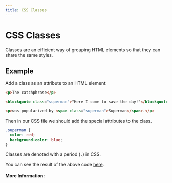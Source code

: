 ```yaml
---
title: CSS Classes
---
```

# CSS Classes

Classes are an efficient way of grouping HTML elements so that they can share the same styles.

## Example

Add a class as an attribute to an HTML element: 

```html
<p>The catchphrase</p>

<blockquote class="superman">"Here I come to save the day!"</blockquote>

<p>was popularized by <span class="superman">Superman</span>.</p>
```

Then in our CSS file we should add the special attributes to the class.  
```css
.superman {
  color: red;
  background-color: blue;
}
```
 
Classes are denoted with a period (`.`) in CSS.

You can see the result of the above code <a href='https://codepen.io/anon/pen/jaOZZX' target='_blank' rel='nofollow'>here</a>.
#### More Information:
<!-- Please add any articles you think might be helpful to read before writing the article -->


